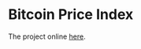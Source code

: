# Bitcoin Price Index

The project online [here](https://volodymyrvoronov.github.io/Bitcoin-Price-Index/).
